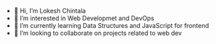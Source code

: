 - 👋 Hi, I’m Lokesh Chintala
- 👀 I’m interested in Web Developmet and DevOps
- 🌱 I’m currently learning Data Structures and JavaScript for frontend
- 💞️ I’m looking to collaborate on projects related to web dev  


<!---
lokesh0108/lokesh0108 is a ✨ special ✨ repository because its `README.md` (this file) appears on your GitHub profile.
You can click the Preview link to take a look at your changes.
--->
